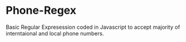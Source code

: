 # Phone-Regex
Basic Regular Expresession coded in Javascript to accept majority of interntaional and local phone numbers.
